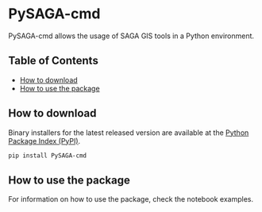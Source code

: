 # PySAGA-cmd
PySAGA-cmd allows the usage of SAGA GIS tools in a Python environment.

## Table of Contents
- [How to download](#how-to-download)
- [How to use the package](#how-to-use-the-package)

## How to download

Binary installers for the latest released version are available at the [Python Package Index (PyPI)](https://pypi.org/project/PySAGA-cmd/).
```sh
pip install PySAGA-cmd
```

## How to use the package
For information on how to use the package, check the notebook examples.
